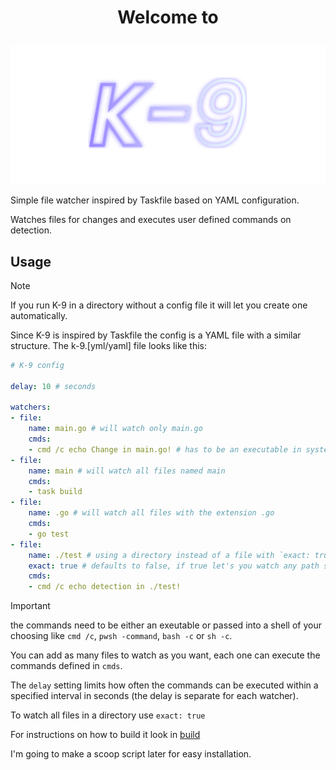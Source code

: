 # <p align="center">Welcome to</p>

<p align="center">
    <img src="K-9.svg" alt="K-9" title="K-9 logo" xmlns="http://www.w3.org/2000/svg">
</p>

Simple file watcher inspired by Taskfile based on YAML configuration.

Watches files for changes and executes user defined commands on detection.

## Usage

> [!NOTE]
> If you run K-9 in a directory without a config file it will let you create one automatically.

Since K-9 is inspired by Taskfile the config is a YAML file with a similar structure. The k-9.[yml/yaml] file looks like this:

```yaml
# K-9 config

delay: 10 # seconds

watchers:
- file:
    name: main.go # will watch only main.go
    cmds:
    - cmd /c echo Change in main.go! # has to be an executable in system path
- file:
    name: main # will watch all files named main
    cmds:
    - task build
- file:
    name: .go # will watch all files with the extension .go
    cmds:
    - go test
- file:
    name: ./test # using a directory instead of a file with `exact: true` will watch every file in the directory
    exact: true # defaults to false, if true let's you watch any path specified in name (will error if the path does not exist)
    cmds:
    - cmd /c echo detection in ./test! 
```

> [!IMPORTANT] 
> the commands need to be either an exeutable or passed into a shell of your choosing like `cmd /c`, `pwsh -command`, `bash -c` or `sh -c`.

You can add as many files to watch as you want, each one can execute the commands defined in `cmds`.

The `delay` setting limits how often the commands can be executed within a specified interval in seconds (the delay is separate for each watcher).

To watch all files in a directory use `exact: true`

For instructions on how to build it look in [build](bin/build.md)

I'm going to make a scoop script later for easy installation.

